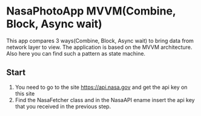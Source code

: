 # NasaPhotoApp MVVM(Combine, Block, Async wait) 


This app compares 3 ways(Combine, Block, Async wait) to bring data from network layer to view. The application is based on the MVVM architecture. Also here you can find such a pattern as state machine. 

## Start

1) You need to go to the site https://api.nasa.gov and get the api key on this site
2) Find the NasaFetcher class and in the NasaAPI ename insert the api key that you received in the previous step.
